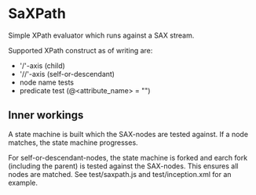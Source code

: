 SaXPath
=======
Simple XPath evaluator which runs against a SAX stream.

Supported XPath construct as of writing are:
  - '/'-axis (child)
  - '//'-axis (self-or-descendant)
  - node name tests
  - predicate test (@<attribute_name> = "<literal>")

Inner workings
--------------
A state machine is built which the SAX-nodes are tested against. If a node matches, the state machine progresses.

For self-or-descendant-nodes, the state machine is forked and earch fork (including the parent) is tested against the SAX-nodes. This ensures all nodes are matched. See test/saxpath.js and test/inception.xml for an example.
